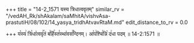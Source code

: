+++
title = "14-2_1571 यस्य त्रिधात्ववृतम्"
similar_rv = "/vedAH_Rk/shAkalam/saMhitA/vishvAsa-prastutiH/08/102/14_yasya_tridhAtvavRtaM.md"
edit_distance_to_rv = 0.0

+++
य꣡स्य꣢ त्रि꣣धा꣡त्ववृ꣢꣯तं ब꣣र्हि꣢स्त꣣स्था꣡वस꣢꣯न्दिनम्। आ꣡प꣢श्चि꣣न्नि꣡ द꣢धा पदम् ॥ 14-2:1571 ॥

<div class="js_include " url="/vedAH_Rk/shAkalam/saMhitA/vishvAsa-prastutiH/08/102/14_yasya_tridhAtvavRtaM.md"  newLevelForH1="2" title="विश्वास-शाकल-प्रस्तुतिः"  > </div>